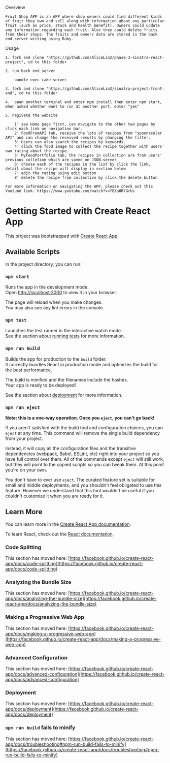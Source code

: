 Overview

    Fruit Shop APP is an APP where shop owners could find different kinds of fruit they own and sell along with information about any particular fruit (such as price, stock and health benefit). Owners could update any information regarding each fruit. Also they could delete fruits from their shops. The fruits and owners data are stored in the back end server writing using Ruby. 

Usage
       
    1. fork and clone "https://github.com/AliceLin2/phase-3-sinatra-react-project", cd to this folder

    2. run back end server

        bundle exec rake server

    3. fork and clone "https://github.com/AliceLin2/sinatra-project-front-end", cd to this folder

    4.  open another terminal and enter npm install then enter npm start, when asked whether want to run at another port, enter "yes"

    5. nagivate the website

        1' see Home page first, can navigate to the other two pages by click each link on navigation bar. 
        2' FoodFromAPI tab, receive the lots of recipes from "spoonacular API" and can change the received results by changing the filter. 
        3' Users can also search the recipes by keywords.
        4' click the food image to collect the recipe together with users' own rating about the recipe.
        5' MyFoodPortfolio tab, the recipes in collection are from users' previous colletion which are saved on JSON.server
        6' choose each of the recipes in the list by click the link, detail about the recipe will display in section below
        7' edit the rating using edit button
        8' delete the recipe from collection by click the delete button

    For more information on navigating the APP, please check out this Youtube link. https://www.youtube.com/watch?v=YEXu0R7GrUs


# Getting Started with Create React App

This project was bootstrapped with [Create React App](https://github.com/facebook/create-react-app).

## Available Scripts

In the project directory, you can run:

### `npm start`

Runs the app in the development mode.\
Open [http://localhost:3000](http://localhost:3000) to view it in your browser.

The page will reload when you make changes.\
You may also see any lint errors in the console.

### `npm test`

Launches the test runner in the interactive watch mode.\
See the section about [running tests](https://facebook.github.io/create-react-app/docs/running-tests) for more information.

### `npm run build`

Builds the app for production to the `build` folder.\
It correctly bundles React in production mode and optimizes the build for the best performance.

The build is minified and the filenames include the hashes.\
Your app is ready to be deployed!

See the section about [deployment](https://facebook.github.io/create-react-app/docs/deployment) for more information.

### `npm run eject`

**Note: this is a one-way operation. Once you `eject`, you can't go back!**

If you aren't satisfied with the build tool and configuration choices, you can `eject` at any time. This command will remove the single build dependency from your project.

Instead, it will copy all the configuration files and the transitive dependencies (webpack, Babel, ESLint, etc) right into your project so you have full control over them. All of the commands except `eject` will still work, but they will point to the copied scripts so you can tweak them. At this point you're on your own.

You don't have to ever use `eject`. The curated feature set is suitable for small and middle deployments, and you shouldn't feel obligated to use this feature. However we understand that this tool wouldn't be useful if you couldn't customize it when you are ready for it.

## Learn More

You can learn more in the [Create React App documentation](https://facebook.github.io/create-react-app/docs/getting-started).

To learn React, check out the [React documentation](https://reactjs.org/).

### Code Splitting

This section has moved here: [https://facebook.github.io/create-react-app/docs/code-splitting](https://facebook.github.io/create-react-app/docs/code-splitting)

### Analyzing the Bundle Size

This section has moved here: [https://facebook.github.io/create-react-app/docs/analyzing-the-bundle-size](https://facebook.github.io/create-react-app/docs/analyzing-the-bundle-size)

### Making a Progressive Web App

This section has moved here: [https://facebook.github.io/create-react-app/docs/making-a-progressive-web-app](https://facebook.github.io/create-react-app/docs/making-a-progressive-web-app)

### Advanced Configuration

This section has moved here: [https://facebook.github.io/create-react-app/docs/advanced-configuration](https://facebook.github.io/create-react-app/docs/advanced-configuration)

### Deployment

This section has moved here: [https://facebook.github.io/create-react-app/docs/deployment](https://facebook.github.io/create-react-app/docs/deployment)

### `npm run build` fails to minify

This section has moved here: [https://facebook.github.io/create-react-app/docs/troubleshooting#npm-run-build-fails-to-minify](https://facebook.github.io/create-react-app/docs/troubleshooting#npm-run-build-fails-to-minify)

